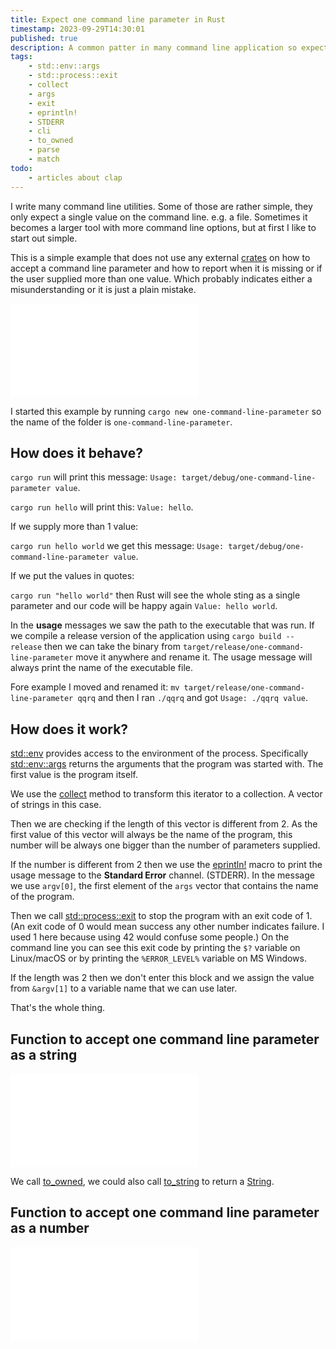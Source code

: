 ```yaml
---
title: Expect one command line parameter in Rust
timestamp: 2023-09-29T14:30:01
published: true
description: A common patter in many command line application so expect and acept a single command line parameter, often the name of a file.
tags:
    - std::env::args
    - std::process::exit
    - collect
    - args
    - exit
    - eprintln!
    - STDERR
    - cli
    - to_owned
    - parse
    - match
todo:
    - articles about clap
---
```


I write many command line utilities. Some of those are rather simple, they only expect a single value on the command line. e.g. a file.
Sometimes it becomes a larger tool with more command line options, but at first I like to start out simple.

This is a simple example that does not use any external [crates](https://crates.io/) on how to accept a command line parameter and how to report when it is missing or if the user supplied more than one value. Which probably indicates either a misunderstanding or it is just a plain mistake.


![](examples/one-command-line-parameter/src/main.rs)


I started this example by running `cargo new one-command-line-parameter` so the name of the folder is `one-command-line-parameter`.

## How does it behave?

`cargo run` will print this message: `Usage: target/debug/one-command-line-parameter value`.

`cargo run hello` will print this: `Value: hello`.

If we supply more than 1 value:

`cargo run hello world` we get this message: `Usage: target/debug/one-command-line-parameter value`.

If we put the values in quotes:

`cargo run "hello world"` then Rust will see the whole sting as a single parameter and our code will be happy again  `Value: hello world`.

In the **usage** messages we saw the path to the executable that was run. If we compile a release version of the application using `cargo build --release`
then we can take the binary from `target/release/one-command-line-parameter` move it anywhere and rename it. The usage message will always print the name
of the executable file.

Fore example I moved and renamed it: `mv target/release/one-command-line-parameter qqrq`
and then I ran `./qqrq` and got `Usage: ./qqrq value`.


## How does it work?

[std::env](https://doc.rust-lang.org/std/env/) provides access to the environment of the process. Specifically [std::env::args](https://doc.rust-lang.org/std/env/fn.args.html)
returns the arguments that the program was started with. The first value is the program itself.

We use the [collect](https://doc.rust-lang.org/std/iter/trait.Iterator.html#method.collect) method to transform this iterator to a collection. A vector of strings in this case.

Then we are checking if the length of this vector is different from 2. As the first value of this vector will always be the name of the program, this number will be always one bigger than the number of parameters supplied.

If the number is different from 2 then we use the [eprintln!](https://doc.rust-lang.org/std/macro.eprintln.html) macro to print the usage message to the **Standard Error** channel. (STDERR). In the message we use `argv[0]`, the first element of the `args` vector that contains the name of the program.

Then we call [std::process::exit](https://doc.rust-lang.org/std/process/fn.exit.html) to stop the program with an exit code of 1. (An exit code of 0 would mean success any other number indicates failure. I used 1 here because using 42 would confuse some people.) On the command line you can see this exit code by printing the `$?` variable on Linux/macOS or by printing the `%ERROR_LEVEL%` variable on MS Windows.


If the length was 2 then we don't enter this block and we assign the value from `&argv[1]` to a variable name that we can use later.

That's the whole thing.

## Function to accept one command line parameter as a string


![](examples/one-command-line-string/src/main.rs)

We call [to_owned](https://doc.rust-lang.org/std/borrow/trait.ToOwned.html), we could also call [to_string](https://doc.rust-lang.org/std/string/trait.ToString.html)
to return a [String](https://doc.rust-lang.org/std/string/struct.String.html).


## Function to accept one command line parameter as a number

![](examples/one-command-line-number/src/main.rs)

